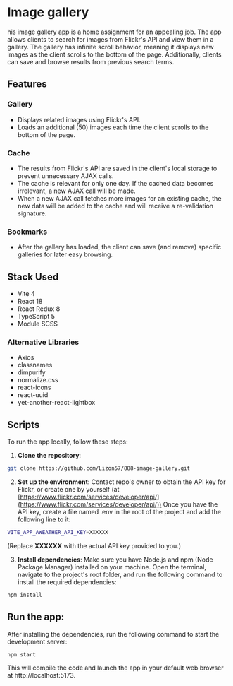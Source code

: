 # Image gallery
his image gallery app is a home assignment for an appealing job. The app allows clients to search for images from Flickr's API and view them in a gallery. The gallery has infinite scroll behavior, meaning it displays new images as the client scrolls to the bottom of the page. Additionally, clients can save and browse results from previous search terms.

## Features
### Gallery
- Displays related images using Flickr's API.
- Loads an additional (50) images each time the client scrolls to the bottom of the page.

### Cache
- The results from Flickr's API are saved in the client's local storage to prevent unnecessary AJAX calls.
- The cache is relevant for only one day. If the cached data becomes irrelevant, a new AJAX call will be made.
- When a new AJAX call fetches more images for an existing cache, the new data will be added to the cache and will receive a re-validation signature.

### Bookmarks
- After the gallery has loaded, the client can save (and remove) specific galleries for later easy browsing.

## Stack Used
- Vite 4
- React 18
- React Redux 8
- TypeScript 5
- Module SCSS

### Alternative Libraries
- Axios
- classnames
- dimpurify
- normalize.css
- react-icons
- react-uuid
- yet-another-react-lightbox

## Scripts
To run the app locally, follow these steps:
1. **Clone the repository**:
```bash
git clone https://github.com/Lizon57/888-image-gallery.git
```

2. **Set up the environment**:
Contact repo's owner to obtain the API key for Flickr, or create one by yourself (at [https://www.flickr.com/services/developer/api/](https://www.flickr.com/services/developer/api/)) Once you have the API key, create a file named .env in the root of the project and add the following line to it:
```bash
VITE_APP_AWEATHER_API_KEY=XXXXXX
```
(Replace **XXXXXX** with the actual API key provided to you.)

3. **Install dependencies**:
Make sure you have Node.js and npm (Node Package Manager) installed on your machine. Open the terminal, navigate to the project's root folder, and run the following command to install the required dependencies:
```bash
npm install
```

## Run the app:
After installing the dependencies, run the following command to start the development server:
```bash
npm start
```
This will compile the code and launch the app in your default web browser at http://localhost:5173.
